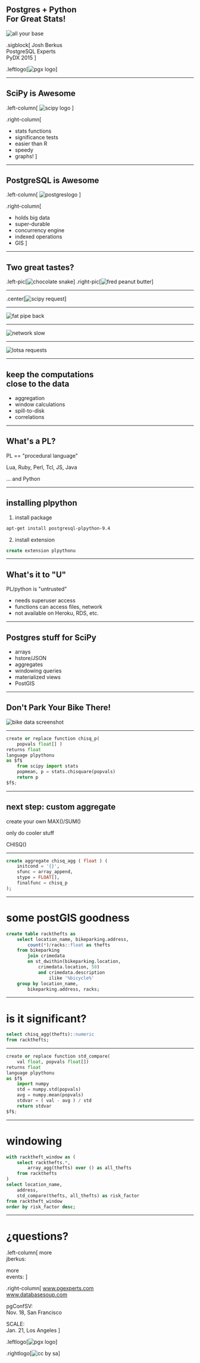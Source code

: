 ## Postgres + Python<br />For Great Stats!

![all your base](all_your_base.jpg)

.sigblock[
Josh Berkus<br />
PostgreSQL Experts<br />
PyDX 2015
]

.leftlogo[![pgx logo](pgx_dingbat.png)]

---

## SciPy is Awesome

.left-column[
![scipy logo](scipy2.png)
]

.right-column[
* stats functions
* significance tests
* easier than R
* speedy
* graphs!
]

---

## PostgreSQL is Awesome

.left-column[
![postgreslogo](elephant250.png)
]

.right-column[
* holds big data
* super-durable
* concurrency engine
* indexed operations
* GIS
]

---

## Two great tastes?

.left-pic[![chocolate snake](snake.eyes.jpg)]
.right-pic[![fred peanut butter](jumbo_peanut_butter2.jpg)]

---

.center[![scipy request](pipeline1.png)]

---

![fat pipe back](pipeline2.png)

---

![network slow](pipeline3.png)

---

![lotsa requests](pipeline4.png)

---

## keep the computations<br />close to the data

* aggregation
* window calculations
* spill-to-disk
* correlations

---

## What's a PL?

PL == "procedural language"

Lua, Ruby, Perl, Tcl, JS, Java

... and Python

---

## installing plpython

1. install package

```bash
apt-get install postgresql-plpython-9.4
```
    
2. install extension

```sql
create extension plpythonu
```

---

## What's it to "U"

PL/python is "untrusted"

* needs superuser access
* functions can access files, network
* not available on Heroku, RDS, etc.

---

## Postgres stuff for SciPy

* arrays
* hstore/JSON
* aggregates
* windowing queries
* materialized views
* PostGIS

---

## Don't Park Your Bike There!

![bike data screenshot](bikedata.png)

---

```python
create or replace function chisq_p(
    popvals float[] )
returns float
language plpythonu
as $f$
    from scipy import stats
    popmean, p = stats.chisquare(popvals)
    return p
$f$;
```

---

## next step: custom aggregate

create your own MAX()/SUM()

only do cooler stuff

CHISQ()

---

```sql
create aggregate chisq_agg ( float ) (
    initcond = '{}',
    sfunc = array_append,
    stype = FLOAT[],
    finalfunc = chisq_p
);
```
---

# some postGIS goodness

```sql
create table rackthefts as
    select location_name, bikeparking.address, 
        count(*)/racks::float as thefts
    from bikeparking
        join crimedata
        on st_dwithin(bikeparking.location, 
            crimedata.location, 50)
            and crimedata.description 
                ilike '%bicycle%'
    group by location_name, 
        bikeparking.address, racks;
```

---

# is it significant?

```sql
select chisq_agg(thefts)::numeric
from rackthefts;
```

---

```python
create or replace function std_compare(
    val float, popvals float[])
returns float
language plpythonu
as $f$
    import numpy
    std = numpy.std(popvals)
    avg = numpy.mean(popvals)
    stdvar = ( val - avg ) / std
    return stdvar
$f$;
```
---

# windowing

```sql
with racktheft_window as (
    select rackthefts.*, 
        array_agg(thefts) over () as all_thefts
    from rackthefts
)
select location_name,
    address,
    std_compare(thefts, all_thefts) as risk_factor
from racktheft_window
order by risk_factor desc;
```
---

# ¿questions?

.left-column[
more<br />jberkus:



more<br />events:
]

.right-column[
www.pgexperts.com<br />
www.databasesoup.com

pgConfSV:<br/>
Nov. 18, San Francisco

SCALE:<br />
Jan. 21, Los Angeles
]

.leftlogo[![pgx logo](pgx_dingbat.png)]

.rightlogo[![cc by sa](by-sa.png)]














